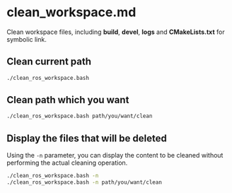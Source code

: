 # clean_workspace.md

Clean workspace files, including **build**, **devel**, **logs** and **CMakeLists.txt** for symbolic link.

## Clean current path

```bash
./clean_ros_workspace.bash
```

## Clean path which you want
```bash
./clean_ros_workspace.bash path/you/want/clean
```

## Display the files that will be deleted

Using the `-n` parameter, you can display the content to be cleaned without performing the actual cleaning operation.

```bash
./clean_ros_workspace.bash -n
./clean_ros_workspace.bash -n path/you/want/clean
```
